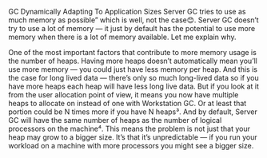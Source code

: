 GC Dynamically Adapting To Application Sizes
Server GC tries to use as much memory as possible” which is well, not the case😊. Server GC doesn’t try to use a lot of memory — it just by default has the potential to use more memory when there is a lot of memory available. Let me explain why.

One of the most important factors that contribute to more memory usage is the number of heaps. Having more heaps doesn’t automatically mean you’ll use more memory — you could just have less memory per heap. And this is the case for long lived data — there’s only so much long-lived data so if you have more heaps each heap will have less long live data. But if you look at it from the user allocation point of view, it means you now have multiple heaps to allocate on instead of one with Workstation GC. Or at least that portion could be N times more if you have N heaps³. And by default, Server GC will have the same number of heaps as the number of logical processors on the machine⁴. This means the problem is not just that your heap may grow to a bigger size. It’s that it’s unpredictable — if you run your workload on a machine with more processors you might see a bigger size.
